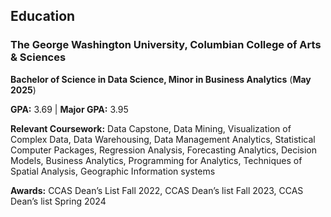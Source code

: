 ## Education
### The George Washington University, Columbian College of Arts & Sciences   

**Bachelor of Science in Data Science, Minor in Business Analytics**        (**May 2025**)

**GPA:** 3.69 | **Major GPA:** 3.95

**Relevant Coursework:** Data Capstone, Data Mining, Visualization of Complex Data, Data Warehousing, Data Management Analytics, Statistical Computer Packages, Regression Analysis, Forecasting Analytics, Decision Models, Business Analytics, Programming for Analytics, Techniques of Spatial Analysis, Geographic Information systems

**Awards:** CCAS Dean’s List Fall 2022, CCAS Dean’s list Fall 2023, CCAS Dean’s list Spring 2024    		


